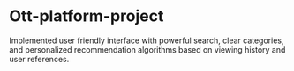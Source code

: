 # Ott-platform-project
Implemented user friendly interface with powerful search, clear categories, and personalized recommendation algorithms based on viewing history and user references.
